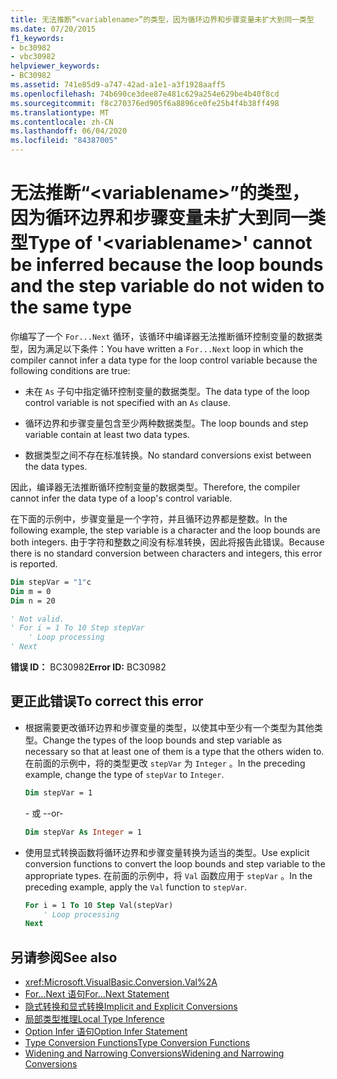 ```yaml
---
title: 无法推断“<variablename>”的类型，因为循环边界和步骤变量未扩大到同一类型
ms.date: 07/20/2015
f1_keywords:
- bc30982
- vbc30982
helpviewer_keywords:
- BC30982
ms.assetid: 741e85d9-a747-42ad-a1e1-a3f1928aaff5
ms.openlocfilehash: 74b690ce3dee87e481c629a254e629be4b40f8cd
ms.sourcegitcommit: f8c270376ed905f6a8896ce0fe25b4f4b38ff498
ms.translationtype: MT
ms.contentlocale: zh-CN
ms.lasthandoff: 06/04/2020
ms.locfileid: "84387005"
---
```

# <a name="type-of-variablename-cannot-be-inferred-because-the-loop-bounds-and-the-step-variable-do-not-widen-to-the-same-type"></a><span data-ttu-id="54558-102">无法推断“\<variablename>”的类型，因为循环边界和步骤变量未扩大到同一类型</span><span class="sxs-lookup"><span data-stu-id="54558-102">Type of '\<variablename>' cannot be inferred because the loop bounds and the step variable do not widen to the same type</span></span>

<span data-ttu-id="54558-103">你编写了一个 `For...Next` 循环，该循环中编译器无法推断循环控制变量的数据类型，因为满足以下条件：</span><span class="sxs-lookup"><span data-stu-id="54558-103">You have written a `For...Next` loop in which the compiler cannot infer a data type for the loop control variable because the following conditions are true:</span></span>

- <span data-ttu-id="54558-104">未在 `As` 子句中指定循环控制变量的数据类型。</span><span class="sxs-lookup"><span data-stu-id="54558-104">The data type of the loop control variable is not specified with an `As` clause.</span></span>

- <span data-ttu-id="54558-105">循环边界和步骤变量包含至少两种数据类型。</span><span class="sxs-lookup"><span data-stu-id="54558-105">The loop bounds and step variable contain at least two data types.</span></span>

- <span data-ttu-id="54558-106">数据类型之间不存在标准转换。</span><span class="sxs-lookup"><span data-stu-id="54558-106">No standard conversions exist between the data types.</span></span>

 <span data-ttu-id="54558-107">因此，编译器无法推断循环控制变量的数据类型。</span><span class="sxs-lookup"><span data-stu-id="54558-107">Therefore, the compiler cannot infer the data type of a loop's control variable.</span></span>

 <span data-ttu-id="54558-108">在下面的示例中，步骤变量是一个字符，并且循环边界都是整数。</span><span class="sxs-lookup"><span data-stu-id="54558-108">In the following example, the step variable is a character and the loop bounds are both integers.</span></span> <span data-ttu-id="54558-109">由于字符和整数之间没有标准转换，因此将报告此错误。</span><span class="sxs-lookup"><span data-stu-id="54558-109">Because there is no standard conversion between characters and integers, this error is reported.</span></span>

```vb
Dim stepVar = "1"c
Dim m = 0
Dim n = 20

' Not valid.
' For i = 1 To 10 Step stepVar
    ' Loop processing
' Next
```

<span data-ttu-id="54558-110">**错误 ID：** BC30982</span><span class="sxs-lookup"><span data-stu-id="54558-110">**Error ID:** BC30982</span></span>

## <a name="to-correct-this-error"></a><span data-ttu-id="54558-111">更正此错误</span><span class="sxs-lookup"><span data-stu-id="54558-111">To correct this error</span></span>

- <span data-ttu-id="54558-112">根据需要更改循环边界和步骤变量的类型，以使其中至少有一个类型为其他类型。</span><span class="sxs-lookup"><span data-stu-id="54558-112">Change the types of the loop bounds and step variable as necessary so that at least one of them is a type that the others widen to.</span></span> <span data-ttu-id="54558-113">在前面的示例中，将的类型更改 `stepVar` 为 `Integer` 。</span><span class="sxs-lookup"><span data-stu-id="54558-113">In the preceding example, change the type of `stepVar` to `Integer`.</span></span>

  ```vb
  Dim stepVar = 1
  ```

  <span data-ttu-id="54558-114">\- 或 -</span><span class="sxs-lookup"><span data-stu-id="54558-114">-or-</span></span>

  ```vb
  Dim stepVar As Integer = 1
  ```

- <span data-ttu-id="54558-115">使用显式转换函数将循环边界和步骤变量转换为适当的类型。</span><span class="sxs-lookup"><span data-stu-id="54558-115">Use explicit conversion functions to convert the loop bounds and step variable to the appropriate types.</span></span> <span data-ttu-id="54558-116">在前面的示例中，将 `Val` 函数应用于 `stepVar` 。</span><span class="sxs-lookup"><span data-stu-id="54558-116">In the preceding example, apply the `Val` function to `stepVar`.</span></span>

  ```vb
  For i = 1 To 10 Step Val(stepVar)
      ' Loop processing
  Next
  ```

## <a name="see-also"></a><span data-ttu-id="54558-117">另请参阅</span><span class="sxs-lookup"><span data-stu-id="54558-117">See also</span></span>

- <xref:Microsoft.VisualBasic.Conversion.Val%2A>
- [<span data-ttu-id="54558-118">For...Next 语句</span><span class="sxs-lookup"><span data-stu-id="54558-118">For...Next Statement</span></span>](../statements/for-next-statement.md)
- [<span data-ttu-id="54558-119">隐式转换和显式转换</span><span class="sxs-lookup"><span data-stu-id="54558-119">Implicit and Explicit Conversions</span></span>](../../programming-guide/language-features/data-types/implicit-and-explicit-conversions.md)
- [<span data-ttu-id="54558-120">局部类型推理</span><span class="sxs-lookup"><span data-stu-id="54558-120">Local Type Inference</span></span>](../../programming-guide/language-features/variables/local-type-inference.md)
- [<span data-ttu-id="54558-121">Option Infer 语句</span><span class="sxs-lookup"><span data-stu-id="54558-121">Option Infer Statement</span></span>](../statements/option-infer-statement.md)
- [<span data-ttu-id="54558-122">Type Conversion Functions</span><span class="sxs-lookup"><span data-stu-id="54558-122">Type Conversion Functions</span></span>](../functions/type-conversion-functions.md)
- [<span data-ttu-id="54558-123">Widening and Narrowing Conversions</span><span class="sxs-lookup"><span data-stu-id="54558-123">Widening and Narrowing Conversions</span></span>](../../programming-guide/language-features/data-types/widening-and-narrowing-conversions.md)
